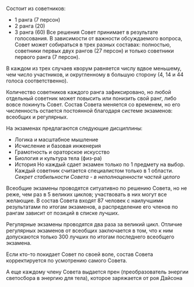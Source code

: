 Состоит из советников:
- 1 ранга (7 персон)
- 2 ранга (20)
- 3 ранга (60) 
Все решения Совет принимает в результате голосования. В зависимости от важности обсуждаемого вопроса, Совет может собираться в трех разных составах: полностью, советники первых двух рангов (27 персон) и только советники первого ранга (7 персон).

В каждом из трех случаев кворум равняется числу вдвое меньшему, чем число участников, и округленному в большую сторону (4, 14 и 44 голоса соответственно).

Количество советников каждого ранга зафиксировано, но любой отдельный советник может повысить или понизить свой ранг, либо вовсе покинуть Совет. Состав Совета меняется со временем, но его численность остается постоянной благодаря системе экзаменов: всеобщих и регулярных. 

На экзаменах предлагаются следующие дисциплины:
- Логика и масштабное мышление
- Исчисление и базовая инженерия
- Грамотность и ораторское искусство
- Биология и культура тела (физ-ра)
- История
Но каждый сдает экзамен только по 1 предмету на выбор. Каждый советник считается специалистом только в 1 области. *Секрет стабильности Совета - в неполноценности частей целого*

Всеобщие экзамены проводятся ситуативно по решению Совета, но не реже, чем раз в 5 великих циклов; участвовать в них могут все желающие. В состав Совета входят 87 человек с наилучшими результатами по итогам экзаменов, а распределение его членов по рангам зависит от позиций в списке лучших.  

Регулярные экзамены проводятся два раза за великий цикл. Отличие регулярных экзаменов от всеобщих заключается в том, что к ним допускаются только 300 лучших по итогам последнего всеобщего экзамена.

Если кто-то покидает Совет по своей воле, состав Совета корректируется по усмотрению самого Совета. 

А еще каждому члену Совета выдается прен (преобразователь энергии светосбора в энергию для тела), которое заряжается от роя Дайсона


